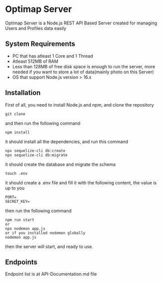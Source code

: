 # Optimap Server

Optimap Server is a Node.js REST API Based Server created for managing Users and Profiles data easily

## System Requirements

- PC that has atleast 1 Core and 1 Thread
- Atleast 512MB of RAM
- Less than 128MB of free disk space is enough to run the server, more needed if you want to store a lot of data(mainly photo on this Server)
- OS that support Node.js version > 16.x

## Installation

First of all, you need to install Node.js and npm, and clone the repository

    git clone

and then run the following command

    npm install

it should install all the dependencies, and run this command

    npx sequelize-cli db:create
    npx sequelize-cli db:migrate

it should create the database and migrate the schema

    touch .env

it should create a .env file and fill it with the following content, the value is up to you

    PORT=
    SECRET_KEY=

then run the following command

    npm run start
    or
    npx nodemon app.js
    or if you installed nodemon globally
    nodemon app.js

then the server will start, and ready to use.

## Endpoints

Endpoint list is at API-Documentation.md file
